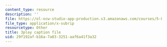 ```yaml
---
content_type: resource
description: ''
file: https://ol-ocw-studio-app-production.s3.amazonaws.com/courses/5-08j-biological-chemistry-ii-spring-2016/29f192afb16a7a033251aaf6a41f3a32_046HoQGN5F4.srt
file_type: application/x-subrip
resourcetype: Other
title: 3play caption file
uid: 29f192af-b16a-7a03-3251-aaf6a41f3a32
---
```

